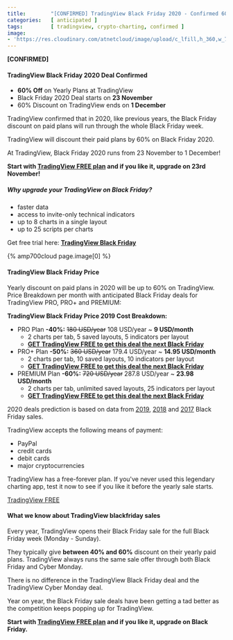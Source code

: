 ```yaml
---
title:        "[CONFIRMED] TradingView Black Friday 2020 - Confirmed 60% Off (Sign Up Now)"
categories:   [ anticipated ]
tags:         [ tradingview, crypto-charting, confirmed ]
image:
- 'https://res.cloudinary.com/atnetcloud/image/upload/c_lfill,h_360,w_700/v1584501142/atnet/_banner/tv_1200_628_a4o4s6.jpg'
---
```


**[CONFIRMED]**

#### TradingView Black Friday 2020 Deal Confirmed

* **60% Off** on Yearly Plans at TradingView
* Black Friday 2020 Deal starts on **23 November**
* 60% Discount on TradingView ends on **1 December**

TradingView confirmed that in 2020, like previous years, the Black Friday discount on paid plans will run through the whole Black Friday week.

TradingView will discount their paid plans by 60% on Black Friday 2020.

At TradingView, Black Friday 2020 runs from 23 November to 1 December!

<p><strong>Start with <a href="http://bit.ly/at-tvd-eth" rel="nofollow">TradingView FREE plan</a> and if you like it, upgrade on 23rd November!</strong></p>


##### Why upgrade your TradingView on Black Friday?

* faster data
* access to invite-only technical indicators
* up to 8 charts in a single layout
* up to 25 scripts per charts

<p>Get free trial here: <b><a href="https://www.tradingview.com/black-friday/?offer_id=10&aff_id=3223&file_id=619" target="_blank" rel="nofollow">TradingView Black Friday</a></b></p><img src="https://tradingview.go2cloud.org/aff_i?offer_id=10&file_id=619&aff_id=3223" width="0" height="0" style="position:absolute;visibility:hidden;" border="0" />

{% amp700cloud page.image[0] %}

#### TradingView Black Friday Price

Yearly discount on paid plans in 2020 will be up to 60% on TradingView.
Price Breakdown per month with anticipated Black Friday deals for TradingView PRO, PRO+ and PREMIUM:

**TradingView Black Friday Price 2019 Cost Breakdown:**

* PRO Plan **-40%:** <s>180 USD/year</s> 108 USD/year ~ **9 USD/month**
  - 2 charts per tab, 5 saved layouts, 5 indicators per layout
  - **[GET TradingView FREE to get this deal the next Black Friday](https://bit.ly/at-tvd-gopro)**
* PRO+ Plan **-50%:** <s>360 USD/year</s> 179.4 USD/year ~ **14.95 USD/month**
  - 2 charts per tab, 10 saved layouts, 10 indicators per layout
  - **[GET TradingView FREE to get this deal the next Black Friday](https://bit.ly/at-tvd-ebf)**
* PREMIUM Plan **-60%:** <s>720 USD/year</s> 287.8 USD/year ~ **23.98 USD/month**
  - 2 charts per tab, unlimited saved layouts, 25 indicators per layout
  - **[GET TradingView FREE to get this deal the next Black Friday](http://bit.ly/at-tvd-btcusd)**


2020 deals prediction is based on data from [2019](#past2019-tradingview), [2018](#past2018-tradingview) and [2017](#past2017) Black Friday sales.

TradingView accepts the following means of payment:

* PayPal
* credit cards
* debit cards
* major cryptocurrencies

TradingView has a free-forever plan. If you've never used this legendary charting app, test it now to see if you like it before the yearly sale starts.

<p><a href="http://bit.ly/at-tvd-eth" class="btn" rel="nofollow">TradingView FREE</a></p>


#### What we know about TradingView blackfriday sales

Every year, TradingView opens their Black Friday sale for the full Black Friday week (Monday - Sunday).

They typically give **between 40% and 60%** discount on their yearly paid plans. TradingView always runs the same sale offer through both Black Friday and Cyber Monday.

There is no difference in the TradingView Black Friday deal and the TradingView Cyber Monday deal.

Year on year, the Black Friday sale deals have been getting a tad better as the competition keeps popping up for TradingView.


<p><strong>Start with <a href="http://bit.ly/at-tvd-eth" rel="nofollow">TradingView FREE plan</a> and if you like it, upgrade on Black Friday.</strong></p>
